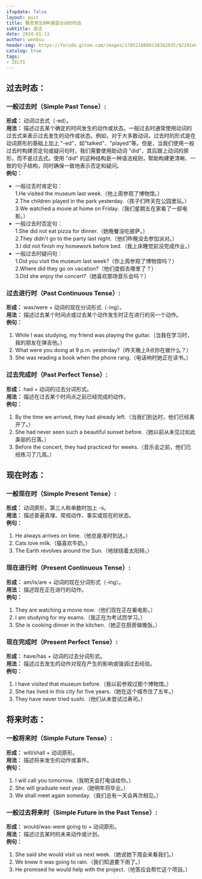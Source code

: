 ```yaml
---
ifupdate: false
layout: post
title: 雅思常见8种谓语动词的时态
subtitle: 语法
date: 2024-01-13
author: wenbsu
header-img: https://foruda.gitee.com/images/1705218880138382035/92291e63_1002526.jpeg
catalog: true
tags:
- IELTS
---
```


## 过去时态：  
### 一般过去时（Simple Past Tense）:  
**形成：** 动词过去式（-ed）。  
**用法：** 描述过去某个确定的时间发生的动作或状态。一般过去时通常使用动词的过去式来表示过去发生的动作或状态。例如，对于大多数动词，过去时的形式是在动词原形的基础上加上 "-ed"，如"talked"、"played"等。但是，当我们使用一般过去时构建否定句或疑问句时，我们需要使用助动词 "did"，其后跟上动词的原形，而不是过去式。使用 "did" 的这种结构是一种语法规则，帮助构建更清晰、一致的句子结构，同时确保一致地表示否定和疑问。  
**例句：**   
- 一般过去时肯定句：  
1.He visited the museum last week.（他上周参观了博物馆。）  
2.The children played in the park yesterday.（孩子们昨天在公园里玩。）  
3.We watched a movie at home on Friday.（我们星期五在家看了一部电影。）    
- 一般过去时否定句：  
1.She did not eat pizza for dinner.（她晚餐没吃披萨。）  
2.They didn't go to the party last night.（他们昨晚没去参加派对。）  
3.I did not finish my homework before bed.（我上床睡觉前没完成作业。）  
- 一般过去时疑问句：  
1.Did you visit the museum last week?（你上周参观了博物馆吗？）  
2.Where did they go on vacation?（他们度假去哪里了？）  
3.Did she enjoy the concert?（她喜欢那场音乐会吗？）  

### 过去进行时（Past Continuous Tense）:  
**形成：** was/were + 动词的现在分词形式（-ing）。    
**用法：** 描述过去某个时间点或过去某个动作发生时正在进行的另一个动作。   
**例句：**    
1. While I was studying, my friend was playing the guitar.（当我在学习时，我的朋友在弹吉他。）  
2. What were you doing at 9 p.m. yesterday?（昨天晚上9点你在做什么？）  
3. She was reading a book when the phone rang.（电话响时她正在读书。）  

### 过去完成时（Past Perfect Tense）:  
**形成：** had + 动词的过去分词形式。  
**用法：** 描述在过去某个时间点之前已经完成的动作。  
**例句：**  
1. By the time we arrived, they had already left.（当我们到达时，他们已经离开了。）  
2. She had never seen such a beautiful sunset before.（她以前从未见过如此美丽的日落。）  
3. Before the concert, they had practiced for weeks.（音乐会之前，他们已经练习了几周。）  

## 现在时态：  
### 一般现在时（Simple Present Tense）:  
**形成：** 动词原形，第三人称单数时加上 -s。  
**用法：** 描述普遍真理、常规动作、事实或现在的状态。  
**例句：**  
1. He always arrives on time.（他总是准时到达。）  
2. Cats love milk.（猫喜欢牛奶。）  
3. The Earth revolves around the Sun.（地球绕着太阳转。）  

### 现在进行时（Present Continuous Tense）:  
**形成：** am/is/are + 动词的现在分词形式（-ing）。  
**用法：** 描述现在正在进行的动作。  
**例句：**  
1. They are watching a movie now.（他们现在正在看电影。）  
2. I am studying for my exams.（我正在为考试而学习。）  
3. She is cooking dinner in the kitchen.（她正在厨房做晚饭。）  

### 现在完成时（Present Perfect Tense）:  
**形成：** have/has + 动词的过去分词形式。  
**用法：** 描述过去发生的动作对现在产生的影响或强调过去经验。  
**例句：**  
1. I have visited that museum before.（我以前参观过那个博物馆。）  
2. She has lived in this city for five years.（她在这个城市住了五年。）  
3. They have never tried sushi.（他们从未尝试过寿司。）  

## 将来时态：  
### 一般将来时（Simple Future Tense）:  
**形成：** will/shall + 动词原形。  
**用法：** 描述将来发生的动作或事件。  
**例句：**  
1. I will call you tomorrow.（我明天会打电话给你。）  
2. She will graduate next year.（她明年将毕业。）  
3. We shall meet again someday.（我们总有一天会再次相见。）  

### 一般过去将来时（Simple Future in the Past Tense）:  
**形成：** would/was-were going to + 动词原形。  
**用法：** 描述过去某时的未来动作或计划。  
**例句：**  
1. She said she would visit us next week.（她说她下周会来看我们。）  
2. We knew it was going to rain.（我们知道要下雨了。）  
3. He promised he would help with the project.（他答应会帮忙这个项目。）  